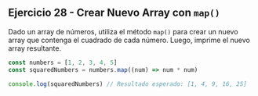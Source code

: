 ## Ejercicio 28 - Crear Nuevo Array con `map()`

Dado un array de números, utiliza el método `map()` para crear un nuevo array que contenga el cuadrado de cada número. Luego, imprime el nuevo array resultante.

```javascript
const numbers = [1, 2, 3, 4, 5]
const squaredNumbers = numbers.map((num) => num * num)

console.log(squaredNumbers) // Resultado esperado: [1, 4, 9, 16, 25]
```
